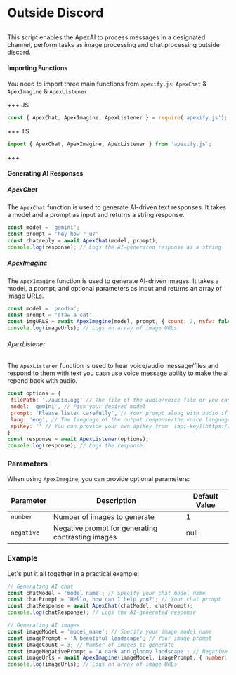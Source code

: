 # Outside Discord

## 

This script enables the ApexAI to process messages in a designated channel, perform tasks as image processing and chat processing outside discord.

#### Importing Functions

You need to import three main functions from `apexify.js`: `ApexChat` & `ApexImagine` & `ApexListener`.

+++ JS

```javascript
const { ApexChat, ApexImagine, ApexListener } = require('apexify.js'); 
```

+++ TS

```typescript
import { ApexChat, ApexImagine, ApexListener } from 'apexify.js'; 
```

+++

#### Generating AI Responses

##### ApexChat

The `ApexChat` function is used to generate AI-driven text responses. It takes a model and a prompt as input and returns a string response.

```javascript
const model = 'gemini';
const prompt = 'hey how r u?'
const chatreply = await ApexChat(model, prompt);
console.log(response); // Logs the AI-generated response as a string
```

##### ApexImagine

The `ApexImagine` function is used to generate AI-driven images. It takes a model, a prompt, and optional parameters as input and returns an array of image URLs.

```javascript
const model = 'prodia';
const prompt = 'draw a cat'
const imgURLS = await ApexImagine(model, prompt, { count: 2, nsfw: false, deepCheck: true, negative_prompt: 'not blur image', cfg_scale: 9, width: 1024, height: 1024, steps: 19, seed: -1, sampler: "DPM-Solver", image_style: "Cinematic" });
console.log(imageUrls); // Logs an array of image URLs
```

###### ApexListener

The `ApexListener` function is used to hear voice/audio message/files and respond to them with text you caan use voice message ability to make the ai repond back with audio.

```javascript
const options = {
 filePath: './audio.ogg' // The file of the audio/voice file or you can put url instead.
 model: 'gemini', // Pick your desired model
 prompt: 'Please listen carefully', // Your prompt along with audio if you want to.
 lang: 'eng', // The language of the output response/the voice language.
 apiKey: '' // You can provide your own apiKey from  [api-key](https://console.groq.com) in case you faced rate limit
}
const response = await ApexListener(options);
console.log(response); // Logs the response.
```

### Parameters

When using `ApexImagine`, you can provide optional parameters:

| Parameter       | Description                                    | Default Value |
|-----------------|------------------------------------------------|---------------|
| `number`        | Number of images to generate                   | 1             |
| `negative`      | Negative prompt for generating contrasting images | null          |

### Example

Let's put it all together in a practical example:

```javascript
// Generating AI chat
const chatModel = 'model_name'; // Specify your chat model name
const chatPrompt = 'Hello, how can I help you?'; // Your chat prompt
const chatResponse = await ApexChat(chatModel, chatPrompt);
console.log(chatResponse); // Logs the AI-generated response

// Generating AI images
const imageModel = 'model_name'; // Specify your image model name
const imagePrompt = 'A beautiful landscape'; // Your image prompt
const imageCount = 3; // Number of images to generate
const imageNegativePrompt = 'A dark and gloomy landscape'; // Negative prompt for contrasting images
const imageUrls = await ApexImagine(imageModel, imagePrompt, { number: imageCount, negative: imageNegativePrompt });
console.log(imageUrls); // Logs an array of image URLs
```
